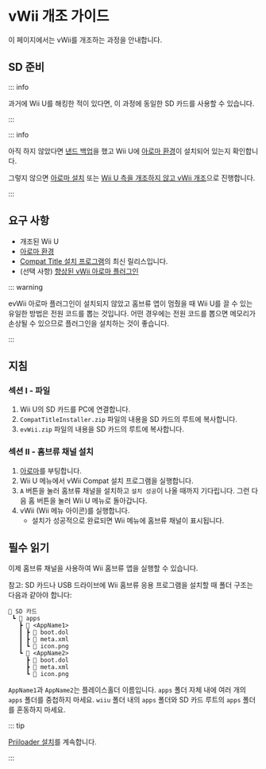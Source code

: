 # vWii 개조 가이드

이 페이지에서는 vWii를 개조하는 과정을 안내합니다.

## SD 준비

::: info

과거에 Wii U를 해킹한 적이 있다면, 이 과정에 동일한 SD 카드를 사용할 수 있습니다.

:::

::: info

아직 하지 않았다면 [낸드 백업](https://wiiu.hacks.guide/#/aroma/nand-backup)을 했고 Wii ​​U에 [아로마 환경](https://aroma.foryour.cafe/)이 설치되어 있는지 확인합니다.

그렇지 않으면 [아로마 설치](https://wiiu.hacks.guide/#/aroma/getting-started) 또는 [Wii U 측을 개조하지 않고 vWii 개조](wiiu-nand-dumper)으로 진행합니다.

:::

## 요구 사항

- 개조된 Wii U
- [아로마 환경](https://aroma.foryour.cafe/)
- [Compat Title 설치 프로그램](https://hb-app.store/wiiu/CompatTitleInstaller)의 최신 릴리스입니다.
- (선택 사항) [향상된 vWii 아로마 플러그인](https://hb-app.store/wiiu/evWii)

::: warning

evWii 아로마 플러그인이 설치되지 않았고 홈브류 앱이 멈췄을 때 Wii U를 끌 수 있는 유일한 방법은 전원 코드를 뽑는 것입니다. 어떤 경우에는 전원 코드를 뽑으면 메모리가 손상될 수 있으므로 플러그인을 설치하는 것이 좋습니다.

:::

## 지침

### 섹션 I - 파일

1. Wii U의 SD 카드를 PC에 연결합니다.
2. `CompatTitleInstaller.zip` 파일의 내용을 SD 카드의 루트에 복사합니다.
3. `evWii.zip` 파일의 내용을 SD 카드의 루트에 복사합니다.

### 섹션 II - 홈브류 채널 설치

1. [아로마](https://wiiu.hacks.guide/#/aroma/finalizing-setup)를 부팅합니다.
2. Wii U 메뉴에서 vWii Compat 설치 프로그램을 실행합니다.
3. `A` 버튼을 눌러 홈브류 채널을 설치하고 `설치 성공`이 나올 때까지 기다립니다. 그런 다음 홈 버튼을 눌러 Wii U 메뉴로 돌아갑니다.
4. vWii (Wii 메뉴 아이콘)를 실행합니다.
   - 설치가 성공적으로 완료되면 Wii 메뉴에 홈브류 채널이 표시됩니다.

## 필수 읽기

이제 홈브류 채널을 사용하여 Wii 홈브류 앱을 실행할 수 있습니다.

참고: SD 카드나 USB 드라이브에 Wii 홈브류 응용 프로그램을 설치할 때 폴더 구조는 다음과 같아야 합니다:

```
💾 SD 카드
 ┗ 📁 apps
   ┣ 📁 <AppName1>
   ┃ ┣ 📄 boot.dol
   ┃ ┣ 📄 meta.xml
   ┃ ┗ 📄 icon.png
   ┗ 📁 <AppName2>
     ┣ 📄 boot.dol
     ┣ 📄 meta.xml
     ┗ 📄 icon.png
```

`AppName1`과 `AppName2`는 플레이스홀더 이름입니다. `apps` 폴더 자체 내에 여러 개의 `apps` 폴더를 중첩하지 마세요.
`wiiu` 폴더 내의 `apps` 폴더와 SD 카드 루트의 `apps` 폴더를 혼동하지 마세요.

::: tip

[Priiloader 설치](priiloader)를 계속합니다.

:::
